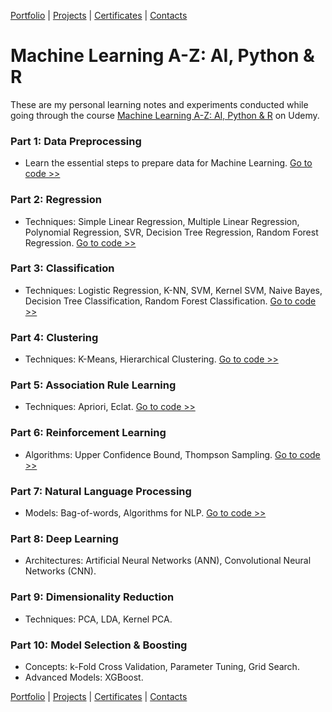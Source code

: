 [Portfolio](https://github.com/daluchkin/data-analyst-portfolio) |  [Projects](https://github.com/daluchkin/data-analyst-portfolio/blob/main/projects.md) | [Certificates](https://github.com/daluchkin/data-analyst-portfolio/blob/main/certificates.md) | [Contacts](https://github.com/daluchkin/data-analyst-portfolio#my_contacts)

# Machine Learning A-Z: AI, Python & R

These are my personal learning notes and experiments conducted while going through the course [Machine Learning A-Z: AI, Python & R](https://www.udemy.com/course/machinelearning/) on Udemy.


### **Part 1: Data Preprocessing**
- Learn the essential steps to prepare data for Machine Learning.
  [Go to code >>](./01_Data_Preprocessing/)

### **Part 2: Regression**
- Techniques: Simple Linear Regression, Multiple Linear Regression, Polynomial Regression, SVR, Decision Tree Regression, Random Forest Regression.
  [Go to code >>](./02_Regression/)

### **Part 3: Classification**
- Techniques: Logistic Regression, K-NN, SVM, Kernel SVM, Naive Bayes, Decision Tree Classification, Random Forest Classification.
  [Go to code >>](./03_Classification/)

### **Part 4: Clustering**
- Techniques: K-Means, Hierarchical Clustering.
  [Go to code >>](./04_Clustering/)

### **Part 5: Association Rule Learning**
- Techniques: Apriori, Eclat.
  [Go to code >>](./05_Association_Rule_Learning/)

### **Part 6: Reinforcement Learning**
- Algorithms: Upper Confidence Bound, Thompson Sampling.
  [Go to code >>](./06_Reinforcement_Learning/)

### **Part 7: Natural Language Processing**
- Models: Bag-of-words, Algorithms for NLP.
  [Go to code >>](./07_Natural_Language_Processing/)

### **Part 8: Deep Learning**
- Architectures: Artificial Neural Networks (ANN), Convolutional Neural Networks (CNN).

### **Part 9: Dimensionality Reduction**
- Techniques: PCA, LDA, Kernel PCA.

### **Part 10: Model Selection & Boosting**
- Concepts: k-Fold Cross Validation, Parameter Tuning, Grid Search.
- Advanced Models: XGBoost.


[Portfolio](https://github.com/daluchkin/data-analyst-portfolio) |  [Projects](https://github.com/daluchkin/data-analyst-portfolio/blob/main/projects.md) | [Certificates](https://github.com/daluchkin/data-analyst-portfolio/blob/main/certificates.md) | [Contacts](https://github.com/daluchkin/data-analyst-portfolio#my_contacts)
